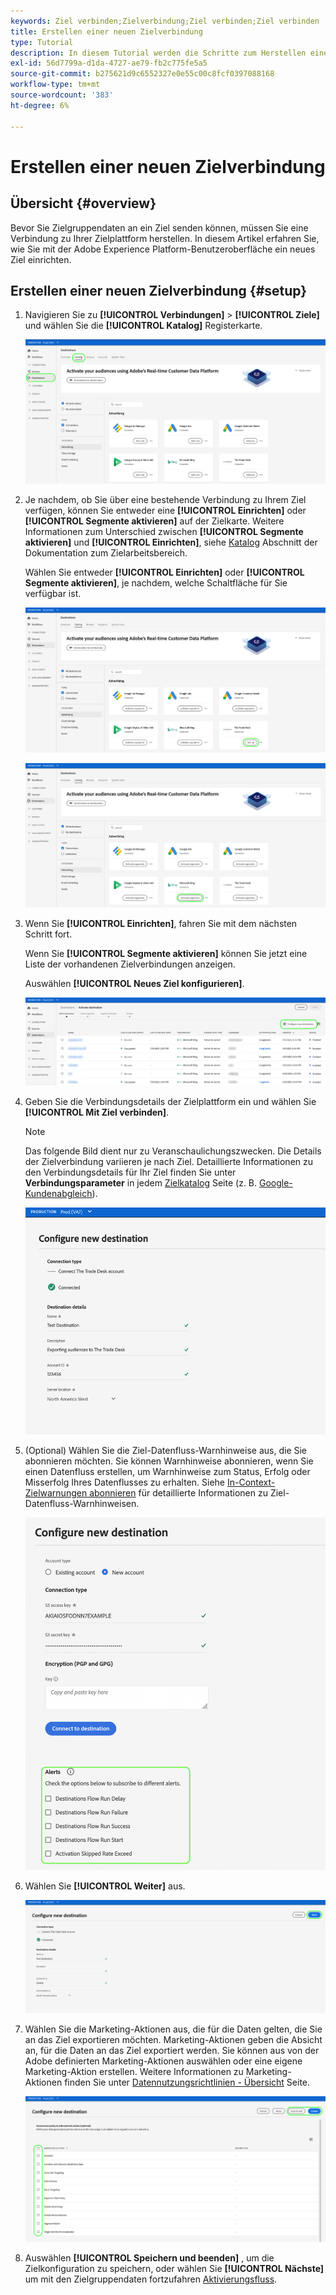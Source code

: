 ```yaml
---
keywords: Ziel verbinden;Zielverbindung;Ziel verbinden;Ziel verbinden
title: Erstellen einer neuen Zielverbindung
type: Tutorial
description: In diesem Tutorial werden die Schritte zum Herstellen einer Verbindung zu einem Ziel in Adobe Experience Platform aufgeführt
exl-id: 56d7799a-d1da-4727-ae79-fb2c775fe5a5
source-git-commit: b275621d9c6552327e0e55c00c8fcf0397088168
workflow-type: tm+mt
source-wordcount: '383'
ht-degree: 6%

---
```


# Erstellen einer neuen Zielverbindung

## Übersicht {#overview}

Bevor Sie Zielgruppendaten an ein Ziel senden können, müssen Sie eine Verbindung zu Ihrer Zielplattform herstellen. In diesem Artikel erfahren Sie, wie Sie mit der Adobe Experience Platform-Benutzeroberfläche ein neues Ziel einrichten.

## Erstellen einer neuen Zielverbindung {#setup}

1. Navigieren Sie zu **[!UICONTROL Verbindungen]** > **[!UICONTROL Ziele]** und wählen Sie die **[!UICONTROL Katalog]** Registerkarte.

   ![Katalogseite](../assets/ui/connect-destinations/catalog.png)

1. Je nachdem, ob Sie über eine bestehende Verbindung zu Ihrem Ziel verfügen, können Sie entweder eine **[!UICONTROL Einrichten]** oder **[!UICONTROL Segmente aktivieren]** auf der Zielkarte. Weitere Informationen zum Unterschied zwischen **[!UICONTROL Segmente aktivieren]** und **[!UICONTROL Einrichten]**, siehe [Katalog](../ui/destinations-workspace.md#catalog) Abschnitt der Dokumentation zum Zielarbeitsbereich.

   Wählen Sie entweder **[!UICONTROL Einrichten]** oder **[!UICONTROL Segmente aktivieren]**, je nachdem, welche Schaltfläche für Sie verfügbar ist.

   ![Katalogseite](../assets/ui/connect-destinations/set-up.png)

   ![Aktivieren von Segmenten](../assets/ui/connect-destinations/activate-segments.png)

1. Wenn Sie **[!UICONTROL Einrichten]**, fahren Sie mit dem nächsten Schritt fort.

   Wenn Sie **[!UICONTROL Segmente aktivieren]** können Sie jetzt eine Liste der vorhandenen Zielverbindungen anzeigen.

   Auswählen **[!UICONTROL Neues Ziel konfigurieren]**.

   ![Neues Ziel konfigurieren](../assets/ui/connect-destinations/configure-new-destination.png)

1. Geben Sie die Verbindungsdetails der Zielplattform ein und wählen Sie **[!UICONTROL Mit Ziel verbinden]**.

   >[!NOTE]
   >
   >Das folgende Bild dient nur zu Veranschaulichungszwecken. Die Details der Zielverbindung variieren je nach Ziel. Detaillierte Informationen zu den Verbindungsdetails für Ihr Ziel finden Sie unter **Verbindungsparameter** in jedem [Zielkatalog](../catalog/overview.md) Seite (z. B. [Google-Kundenabgleich](..//catalog/advertising/google-customer-match.md#parameters)).

   ![Mit Ziel verbinden](../assets/ui/connect-destinations/connect-destination.png)

1. (Optional) Wählen Sie die Ziel-Datenfluss-Warnhinweise aus, die Sie abonnieren möchten. Sie können Warnhinweise abonnieren, wenn Sie einen Datenfluss erstellen, um Warnhinweise zum Status, Erfolg oder Misserfolg Ihres Datenflusses zu erhalten. Siehe [In-Context-Zielwarnungen abonnieren](alerts.md) für detaillierte Informationen zu Ziel-Datenfluss-Warnhinweisen.

   ![Benutzeroberflächenbild mit den kontextbezogenen Ziel-Warnhinweisoptionen für Abonnements](../assets/ui/connect-destinations/subscribe-to-alerts.png)

1. Wählen Sie **[!UICONTROL Weiter]** aus.

   ![Mit Ziel verbinden](../assets/ui/connect-destinations/next.png)

1. Wählen Sie die Marketing-Aktionen aus, die für die Daten gelten, die Sie an das Ziel exportieren möchten. Marketing-Aktionen geben die Absicht an, für die Daten an das Ziel exportiert werden. Sie können aus von der Adobe definierten Marketing-Aktionen auswählen oder eine eigene Marketing-Aktion erstellen. Weitere Informationen zu Marketing-Aktionen finden Sie unter [Datennutzungsrichtlinien - Übersicht](../../data-governance/policies/overview.md) Seite.

   ![Marketingaktionen auswählen](../assets/ui/connect-destinations/governance.png)

1. Auswählen **[!UICONTROL Speichern und beenden]** , um die Zielkonfiguration zu speichern, oder wählen Sie **[!UICONTROL Nächste]** um mit den Zielgruppendaten fortzufahren [Aktivierungsfluss](activation-overview.md).